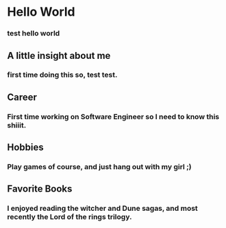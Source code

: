 # Hello World
### test hello world

## A little insight about me 
### first time doing this so, test test.

## Career 
### First time working on Software Engineer so I need to know this shiiit. 

## Hobbies
### Play games of course, and just hang out with my girl ;)

## Favorite Books
### I enjoyed reading the witcher and Dune sagas, and most recently the Lord of the rings trilogy.
